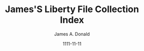 ---
layout: writing
title: James'S Liberty File Collection Index
date: 1111-11-11
categories: ['Society']
author: ['James A. Donald']
excerpt: This is a collection of files related to liberty, the right to bear arms, and the like. It contains mostly ancient philosophy rather than fast breaking news.
external_url: https://jim.com/
---